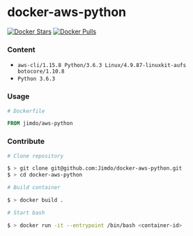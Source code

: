 # docker-aws-python

[![Docker Stars](https://img.shields.io/docker/stars/jimdo/aws-python.svg?maxAge=600)](https://hub.docker.com/r/jimdo/aws-python/) [![Docker Pulls](https://img.shields.io/docker/pulls/jimdo/aws-python.svg?maxAge=600)](https://hub.docker.com/r/jimdo/aws-python/)

### Content

 * `aws-cli/1.15.8 Python/3.6.3 Linux/4.9.87-linuxkit-aufs botocore/1.10.8`
 * `Python 3.6.3`

### Usage

```Dockerfile
# Dockerfile

FROM jimdo/aws-python
```

### Contribute

```bash
# Clone repository

$ > git clone git@github.com:Jimdo/docker-aws-python.git
$ > cd docker-aws-python

# Build container

$ > docker build . 

# Start bash

$ > docker run -it --entrypoint /bin/bash <container-id>
```
